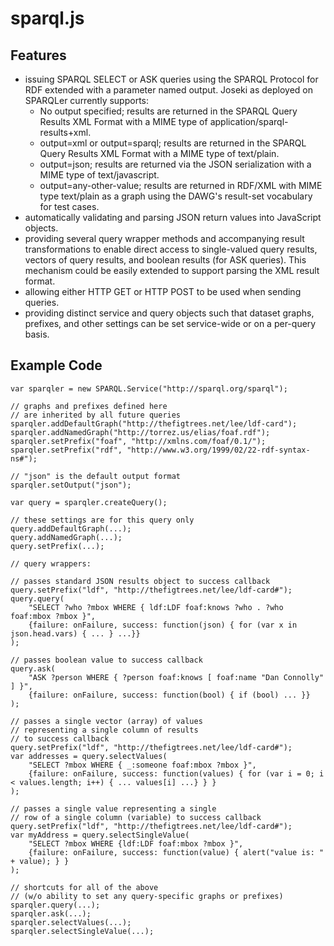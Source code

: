 sparql.js
=========

Features
--------

* issuing SPARQL SELECT or ASK queries using the SPARQL Protocol for RDF extended with a parameter named output. Joseki as deployed on SPARQLer currently supports:
    * No output specified; results are returned in the SPARQL Query Results XML Format with a MIME type of application/sparql-results+xml.
    * output=xml or output=sparql; results are returned in the SPARQL Query Results XML Format with a MIME type of text/plain.
    * output=json; results are returned via the JSON serialization with a MIME type of text/javascript.
    * output=any-other-value; results are returned in RDF/XML with MIME type text/plain as a graph using the DAWG's result-set vocabulary for test cases.
* automatically validating and parsing JSON return values into JavaScript objects.
* providing several query wrapper methods and accompanying result transformations to enable direct access to single-valued query results, vectors of query results, and boolean results (for ASK queries). This mechanism could be easily extended to support parsing the XML result format.
* allowing either HTTP GET or HTTP POST to be used when sending queries.
* providing distinct service and query objects such that dataset graphs, prefixes, and other settings can be set service-wide or on a per-query basis.

Example Code
------------

    var sparqler = new SPARQL.Service("http://sparql.org/sparql");
    
    // graphs and prefixes defined here
    // are inherited by all future queries
    sparqler.addDefaultGraph("http://thefigtrees.net/lee/ldf-card");
    sparqler.addNamedGraph("http://torrez.us/elias/foaf.rdf");
    sparqler.setPrefix("foaf", "http://xmlns.com/foaf/0.1/"); 
    sparqler.setPrefix("rdf", "http://www.w3.org/1999/02/22-rdf-syntax-ns#");
    	
    // "json" is the default output format
    sparqler.setOutput("json");
    
    var query = sparqler.createQuery();
    
    // these settings are for this query only
    query.addDefaultGraph(...);
    query.addNamedGraph(...);
    query.setPrefix(...);
    
    // query wrappers:
    
    // passes standard JSON results object to success callback
    query.setPrefix("ldf", "http://thefigtrees.net/lee/ldf-card#");
    query.query(
        "SELECT ?who ?mbox WHERE { ldf:LDF foaf:knows ?who . ?who foaf:mbox ?mbox }",
        {failure: onFailure, success: function(json) { for (var x in json.head.vars) { ... } ...}}
    );
    
    // passes boolean value to success callback
    query.ask(
        "ASK ?person WHERE { ?person foaf:knows [ foaf:name "Dan Connolly" ] }",
        {failure: onFailure, success: function(bool) { if (bool) ... }}
    ); 
    
    // passes a single vector (array) of values 
    // representing a single column of results 
    // to success callback
    query.setPrefix("ldf", "http://thefigtrees.net/lee/ldf-card#");
    var addresses = query.selectValues(
        "SELECT ?mbox WHERE { _:someone foaf:mbox ?mbox }",
        {failure: onFailure, success: function(values) { for (var i = 0; i < values.length; i++) { ... values[i] ...} } }
    ); 
    
    // passes a single value representing a single 
    // row of a single column (variable) to success callback
    query.setPrefix("ldf", "http://thefigtrees.net/lee/ldf-card#");
    var myAddress = query.selectSingleValue(
        "SELECT ?mbox WHERE {ldf:LDF foaf:mbox ?mbox }",
        {failure: onFailure, success: function(value) { alert("value is: " + value); } }
    ); 
    	
    // shortcuts for all of the above 
    // (w/o ability to set any query-specific graphs or prefixes)
    sparqler.query(...);
    sparqler.ask(...);
    sparqler.selectValues(...);
    sparqler.selectSingleValue(...);
